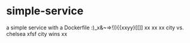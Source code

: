 # simple-service

a simple service with a Dockerfile :)_x&~=>!)){{xxyy}[[]]
xx
xx
xx
city vs. chelsea
xfsf
city wins
xx
